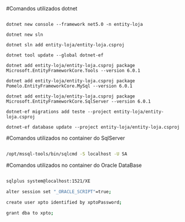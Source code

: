 #Comandos utilizados dotnet

```properties

dotnet new console --framework net5.0 -n entity-loja

dotnet new sln

dotnet sln add entity-loja/entity-loja.csproj

dotnet tool update --global dotnet-ef

dotnet add entity-loja/entity-loja.csproj package Microsoft.EntityFrameworkCore.Tools --version 6.0.1

dotnet add entity-loja/entity-loja.csproj package Pomelo.EntityFrameworkCore.MySql --version 6.0.1

dotnet add entity-loja/entity-loja.csproj package Microsoft.EntityFrameworkCore.SqlServer --version 6.0.1

dotnet-ef migrations add teste --project entity-loja/entity-loja.csproj

dotnet-ef database update --project entity-loja/entity-loja.csproj

```

#Comandos utilizados no container do SqlServer

```bash

/opt/mssql-tools/bin/sqlcmd -S localhost -U SA

```
#Comandos utilizados no container do Oracle DataBase


```bash

sqlplus system@localhost:1521/XE

alter session set "_ORACLE_SCRIPT"=true;

create user xpto identified by xptoPassword;

grant dba to xpto;


```
